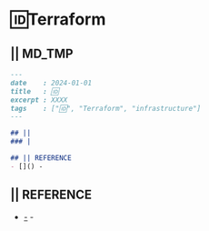 # 🆔Terraform
## || MD_TMP
```markdown
---
date    : 2024-01-01
title   : 🆔 
excerpt : XXXX
tags    : ["🆔", "Terraform", "infrastructure"]
---

## || 
### |

## || REFERENCE
- []() -
```


## || REFERENCE
- [-]() - 
